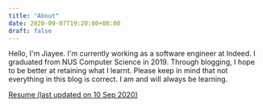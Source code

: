 ```yaml
---
title: "About"
date: 2020-09-07T19:20:00+08:00
draft: false
---
```

Hello, I'm Jiayee. I'm currently working as a software engineer at Indeed. I graduated from NUS Computer Science in 2019. Through blogging, I hope to be better at retaining what I learnt. Please keep in mind that not everything in this blog is correct. I am and will always be learning.

[Resume (last updated on 10 Sep 2020)](/resume.pdf)
